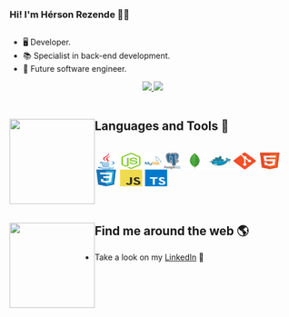<h4 align="center">

### Hi! I'm Hérson Rezende 👋😎
##

- 🖥 Developer.
- 📚 Specialist in back-end development.
- 🎯 Future software engineer. 

<div align="center">
  <a href="https://github.com/hrezend">
  <img height="180em" src="https://github-readme-stats.vercel.app/api?username=hrezend&show_icons=true&theme=react&include_all_commits=true&count_private=true"/>
  <img height="180em" src="https://github-readme-stats.vercel.app/api/top-langs/?username=hrezend&layout=compact&langs_count=7&theme=react"/>
  </a>
</div>

<br>  
  
## Languages and Tools 🔨 <img align="left" width="150" height="150" src="https://user-images.githubusercontent.com/62779767/142231517-e34ce1ea-1b98-4483-bd99-d260ac6c9285.gif?raw=true"/>
<div style="display: inline_block"><br>
  <img align="center" alt="JAVA" height="30" width="40" src="https://raw.githubusercontent.com/devicons/devicon/master/icons/java/java-original.svg"/>
  <img align="center" alt="NODEJS" height="30" width="40" src="https://raw.githubusercontent.com/devicons/devicon/master/icons/nodejs/nodejs-original.svg"/>
  <img align="center" alt="MYSQL" width="30" height="30" src="https://raw.githubusercontent.com/devicons/devicon/master/icons/mysql/mysql-original-wordmark.svg"/>
  <img align="center" alt="POSTGRESSQL" width="30" height="30" src="https://raw.githubusercontent.com/devicons/devicon/master/icons/postgresql/postgresql-original-wordmark.svg"/>
  <img align="center" alt="MONGO" height="30" width="40" src="https://raw.githubusercontent.com/devicons/devicon/master/icons/mongodb/mongodb-original.svg"/>
  <img align="center" alt="DOCKER" height="30" width="40" src="https://raw.githubusercontent.com/devicons/devicon/master/icons/docker/docker-original.svg"/>
  <img align="center" alt="GIT" height="30" width="40" src="https://raw.githubusercontent.com/devicons/devicon/master/icons/git/git-original.svg"/>
  <img align="center" alt="HTML" height="30" width="40" src="https://raw.githubusercontent.com/devicons/devicon/master/icons/html5/html5-original.svg"/>
  <img align="center" alt="CSS" height="30" width="40" src="https://raw.githubusercontent.com/devicons/devicon/master/icons/css3/css3-original.svg"/>
  <img align="center" alt="JS" height="30" width="40" src="https://raw.githubusercontent.com/devicons/devicon/master/icons/javascript/javascript-original.svg"/>
  <img align="center" alt="TS" height="30" width="40" src="https://raw.githubusercontent.com/devicons/devicon/master/icons/typescript/typescript-original.svg"/>
</div>

<br>
<br>

## Find me around the web 🌎 <img align="left" width="150" height="150" src="https://user-images.githubusercontent.com/62779767/142226752-e9515a8a-df24-490d-8574-3e1bcf021a8d.gif?raw=true">
- Take a look on my <a href="https://www.linkedin.com/in/hrezend/" target="_blank">LinkedIn</a> 💼
